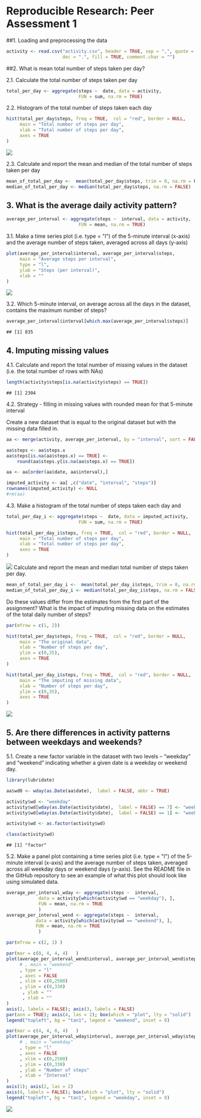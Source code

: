 # Reproducible Research: Peer Assessment 1


##1. Loading and preprocessing the data

```r
activity <- read.csv("activity.csv", header = TRUE, sep = ",", quote = "\"",
                     dec = ".", fill = TRUE, comment.char = "")
```
##2. What is mean total number of steps taken per day?

  2.1. Calculate the total number of steps taken per day

```r
total_per_day <- aggregate(steps ~  date, data = activity,
                           FUN = sum, na.rm = TRUE)
```
                           
  2.2. Histogram of the total number of steps taken each day

```r
hist(total_per_day$steps, freq = TRUE,  col = "red", border = NULL,
     main = "Total number of steps per day",
     xlab = "Total number of steps per day",
     axes = TRUE
)
```

![](PA1_template_files/figure-html/unnamed-chunk-3-1.png) 

  2.3. Calculate and report the mean and median of the total number of  steps taken per day

```r
mean_of_total_per_day <-  mean(total_per_day$steps, trim = 0, na.rm = FALSE)
median_of_total_per_day <- median(total_per_day$steps, na.rm = FALSE)
```


## 3. What is the average daily activity pattern?

```r
average_per_interval <- aggregate(steps ~  interval, data = activity,
                           FUN = mean, na.rm = TRUE)
```

  3.1. Make a time series plot (i.e. type = "l") of the 5-minute interval (x-axis) and the average number of steps taken, averaged across all days (y-axis)

```r
plot(average_per_interval$interval, average_per_interval$steps,
     main = "Average steps per interval",
     type = "l",
     ylab = "Steps (per interval)",
     xlab = ""
)
```

![](PA1_template_files/figure-html/unnamed-chunk-6-1.png) 

  3.2. Which 5-minute interval, on average across all the days in the  dataset, contains the maximum number of steps?

```r
average_per_interval$interval[which.max(average_per_interval$steps)]
```

```
## [1] 835
```


## 4. Imputing missing values

  4.1. Calculate and report the total number of missing values in the dataset (i.e. the total number of rows with NAs)

```r
length(activity$steps[is.na(activity$steps) == TRUE])
```

```
## [1] 2304
```

  4.2. Strategy - filling in missing values with rounded mean for that 5-minute interval

  Create a new dataset that is equal to the original dataset but with the missing data filled in.

```r
aa <- merge(activity, average_per_interval, by = "interval", sort = FALSE)

aa$steps <- aa$steps.x
aa$steps[is.na(aa$steps.x) == TRUE] <-
    round(aa$steps.y[is.na(aa$steps.x) == TRUE])

aa <- aa[order(aa$date, aa$interval),]

imputed_activity <- aa[ ,c("date", "interval", "steps")]
rownames(imputed_activity) <- NULL
#rm(aa)
```

  4.3. Make a histogram of the total number of steps taken each day and 

```r
total_per_day_i <- aggregate(steps ~  date, data = imputed_activity,
                           FUN = sum, na.rm = TRUE)

hist(total_per_day_i$steps, freq = TRUE,  col = "red", border = NULL,
     main = "Total number of steps per day",
     xlab = "Total number of steps per day",
     axes = TRUE
)
```

![](PA1_template_files/figure-html/unnamed-chunk-10-1.png) 
  Calculate and report the mean and median total number of steps taken per day. 

```r
mean_of_total_per_day_i <-  mean(total_per_day_i$steps, trim = 0, na.rm = FALSE)
median_of_total_per_day_i <- median(total_per_day_i$steps, na.rm = FALSE)
```
  Do these values differ from the estimates from the first part of the assignment?
  What is the impact of imputing missing data on the estimates of the total daily number of steps?

```r
par(mfrow = c(1, 2))

hist(total_per_day$steps, freq = TRUE,  col = "red", border = NULL,
     main = "The original data",
     xlab = "Number of steps per day",
     ylim = c(0,35),
     axes = TRUE
)

hist(total_per_day_i$steps, freq = TRUE,  col = "red", border = NULL,
     main = "The imputing of missing data",
     xlab = "Number of steps per day",
     ylim = c(0,35),
     axes = TRUE
)
```

![](PA1_template_files/figure-html/unnamed-chunk-12-1.png) 

## 5. Are there differences in activity patterns between weekdays and weekends?

  5.1. Create a new factor variable in the dataset with two levels – “weekday” and “weekend” indicating whether a given date is a weekday or weekend day.

```r
library(lubridate)

aa$wd0 <- wday(as.Date(aa$date),  label = FALSE, abbr = TRUE)

activity$wd <- "weekday"
activity$wd[wday(as.Date(activity$date),  label = FALSE) == 7] <- "weekend"
activity$wd[wday(as.Date(activity$date),  label = FALSE) == 1] <- "weekend"

activity$wd <- as.factor(activity$wd)

class(activity$wd)
```

```
## [1] "factor"
```

  5.2. Make a panel plot containing a time series plot (i.e. type = "l") of the 5-minute interval (x-axis) and the average number of steps taken, averaged across all weekday days or weekend days (y-axis).
  See the README file in the GitHub repository to see an example of what this plot should look like using simulated data.


```r
average_per_interval_wday <- aggregate(steps ~  interval,
            data = activity[which(activity$wd == "weekday"), ],
            FUN = mean, na.rm = TRUE
            )
average_per_interval_wend <- aggregate(steps ~  interval,
           data = activity[which(activity$wd == "weekend"), ],
           FUN = mean, na.rm = TRUE
            )
```


```r
par(mfrow = c(2, 1) )

par(mar = c(0, 4, 4, 4)   )
plot(average_per_interval_wend$interval, average_per_interval_wend$steps
     # , main = "weekend"
     , type = "l"
     , axes = FALSE
     , xlim = c(0,2500)
     , ylim = c(0,330)
      , ylab = ""
      , xlab = ""
)
axis(2, labels = FALSE); axis(3, labels = FALSE)
par(ann = TRUE); axis(4, las = 2); box(which = "plot", lty = "solid")
legend("topleft", bg = "tan1", legend = "weekend", inset = 0)

par(mar = c(4, 4, 0, 4)   )
plot(average_per_interval_wday$interval, average_per_interval_wday$steps
     # , main = "weekday"
     , type = "l"
     , axes = FALSE
     , xlim = c(0,2500)
     , ylim = c(0,330)
     , ylab = "Number of steps"
     , xlab = "Interval"
)
axis(1); axis(2, las = 2) 
axis(4, labels = FALSE); box(which = "plot", lty = "solid")
legend("topleft", bg = "tan1", legend = "weekday", inset = 0)
```

![](PA1_template_files/figure-html/unnamed-chunk-15-1.png) 

